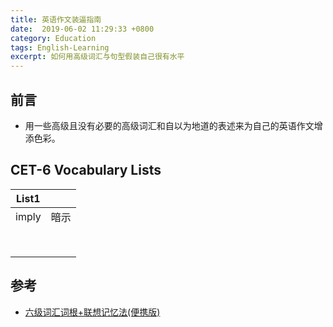```yaml
---
title: 英语作文装逼指南
date:  2019-06-02 11:29:33 +0800
category: Education
tags: English-Learning
excerpt: 如何用高级词汇与句型假装自己很有水平
---
```


## 前言


- 用一些高级且没有必要的高级词汇和自以为地道的表述来为自己的英语作文增添色彩。

  

## CET-6 Vocabulary Lists

| List1 |      |
| :-: | :-: |
| imply | 暗示 |
|       |      |
|       |      |
|       |      |
|       |      |
|       |      |
|       |      |
|       |      |
|       |      |



## 参考

- [六级词汇词根+联想记忆法(便携版)](https://item.jd.com/11653419.html)

